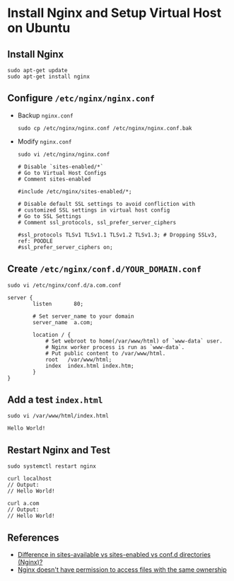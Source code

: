 # Install Nginx and Setup Virtual Host on Ubuntu

## Install Nginx
```
sudo apt-get update
sudo apt-get install nginx
```

## Configure `/etc/nginx/nginx.conf`

* Backup `nginx.conf`

  ```
  sudo cp /etc/nginx/nginx.conf /etc/nginx/nginx.conf.bak
  ```

* Modify `nginx.conf`

  ```
  sudo vi /etc/nginx/nginx.conf
  ```

  ```
  # Disable `sites-enabled/*`
  # Go to Virtual Host Configs
  # Comment sites-enabled

  #include /etc/nginx/sites-enabled/*;
  ```

  ```
  # Disable default SSL settings to avoid confliction with
  # customized SSL settings in virtual host config
  # Go to SSL Settings
  # Comment ssl_protocols, ssl_prefer_server_ciphers

  #ssl_protocols TLSv1 TLSv1.1 TLSv1.2 TLSv1.3; # Dropping SSLv3, ref: POODLE
  #ssl_prefer_server_ciphers on;
  ```

## Create `/etc/nginx/conf.d/YOUR_DOMAIN.conf`

```
sudo vi /etc/nginx/conf.d/a.com.conf
```

```
server {
        listen       80;
        
        # Set server_name to your domain 
        server_name  a.com;

        location / {
            # Set webroot to home(/var/www/html) of `www-data` user.
            # Nginx worker process is run as `www-data`.
            # Put public content to /var/www/html.
            root   /var/www/html;
            index  index.html index.htm;
        }
}
```

## Add a test `index.html`

```
sudo vi /var/www/html/index.html
```

```
Hello World!
```

## Restart Nginx and Test
```
sudo systemctl restart nginx
```

```
curl localhost
// Output:
// Hello World!
```

```
curl a.com
// Output:
// Hello World!
```

## References
* [Difference in sites-available vs sites-enabled vs conf.d directories (Nginx)?](https://serverfault.com/questions/527630/difference-in-sites-available-vs-sites-enabled-vs-conf-d-directories-nginx)
* [Nginx doesn't have permission to access files with the same ownership](https://serverfault.com/questions/748561/nginx-doesnt-have-permission-to-access-files-with-the-same-ownership)
